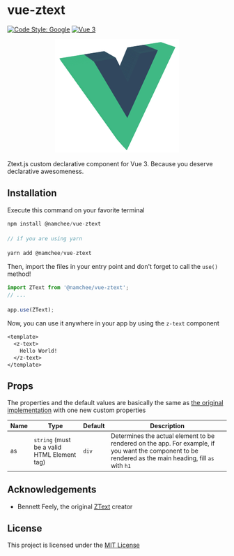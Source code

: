 # vue-ztext

[![Code Style: Google](https://img.shields.io/badge/code%20style-google-blueviolet.svg)](https://github.com/google/gts) [![Vue 3](https://img.shields.io/badge/vue-3.x-brightgreen.svg)](https://github.com/vuejs/vue-next)

<div style="text-align: center;">
  <img src="./docs/vue-ztext.png" title="Vue ZText" alt="Vue ZText" />
</div>

Ztext.js custom declarative component for Vue 3. Because you deserve declarative awesomeness.

## Installation

Execute this command on your favorite terminal

```js
npm install @namchee/vue-ztext

// if you are using yarn

yarn add @namchee/vue-ztext
```

Then, import the files in your entry point and don't forget to call the `use()` method!

```js
import ZText from '@namchee/vue-ztext';
// ...

app.use(ZText);
```

Now, you can use it anywhere in your app by using the `z-text` component

```vue
<template>
  <z-text>
    Hello World!
  </z-text>
</template>
```

## Props

The properties and the default values are basically the same as [the original implementation](https://github.com/bennettfeely/bennett/tree/master/ztext) with one new custom properties

Name | Type | Default | Description
---- | ---- | ------- | -----------
as | `string` (must be a valid HTML Element tag) | `div` | Determines the actual element to be rendered on the app. For example, if you want the component to be rendered as the main heading, fill `as` with `h1`

## Acknowledgements

- Bennett Feely, the original [ZText](https://github.com/bennettfeely/bennett/tree/master/ztext) creator

## License

This project is licensed under the [MIT License](./LICENSE)
